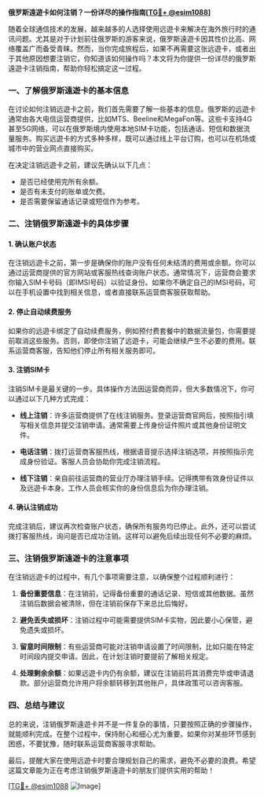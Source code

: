 **俄罗斯遠遊卡如何注销？一份详尽的操作指南[[TG💪+ @esim1088](https://t.me/s/esim1088)]**

随着全球通信技术的发展，越来越多的人选择使用远遊卡来解决在海外旅行时的通讯问题。尤其是对于计划前往俄罗斯的游客来说，俄罗斯遠遊卡因其性价比高、网络覆盖广而备受青睐。然而，当你完成旅程后，如果不再需要这张远遊卡，或者出于其他原因想要注销它，你知道该如何操作吗？本文将为你提供一份详尽的俄罗斯遠遊卡注销指南，帮助你轻松搞定这一过程。

### 一、了解俄罗斯遠遊卡的基本信息

在讨论如何注销远遊卡之前，我们首先需要了解一些基本的信息。俄罗斯的远遊卡通常由各大电信运营商提供，比如MTS、Beeline和MegaFon等。这些卡支持4G甚至5G网络，可以在俄罗斯境内使用本地SIM卡功能，包括通话、短信和数据流量服务。购买远遊卡的方式多种多样，既可以通过线上平台订购，也可以在机场或城市中的营业网点直接购买。

在决定注销远遊卡之前，建议先确认以下几点：
- 是否已经使用完所有余额。
- 是否有未支付的账单或欠费。
- 是否需要保留通话记录或短信作为参考。

### 二、注销俄罗斯遠遊卡的具体步骤

#### 1. 确认账户状态

在注销远遊卡之前，第一步是确保你的账户没有任何未结清的费用或余额。你可以通过运营商提供的官方网站或客服热线查询账户状态。通常情况下，运营商会要求你输入SIM卡号码（即IMSI号码）以验证身份。如果你不确定自己的IMSI号码，可以在手机设置中找到相关信息，或者直接联系运营商客服获取帮助。

#### 2. 停止自动续费服务

如果你的远遊卡绑定了自动续费服务，例如预付费套餐中的数据流量包，你需要提前取消这些服务。否则，即使你注销了远遊卡，可能会继续产生不必要的费用。联系运营商客服，告知他们停止所有相关服务即可。

#### 3. 注销SIM卡

注销SIM卡是最关键的一步。具体操作方法因运营商而异，但大多数情况下，你可以通过以下几种方式完成：

- **线上注销**：许多运营商提供了在线注销服务。登录运营商官网后，按照指引填写相关信息并提交注销申请。通常需要上传身份证件照片或其他身份证明文件。
  
- **电话注销**：拨打运营商客服热线，根据语音提示选择注销选项，并按照指示完成身份验证。客服人员会协助你完成注销流程。

- **线下注销**：亲自前往运营商的营业厅办理注销手续。记得携带有效身份证件以及远遊卡本身。工作人员会核实你的身份信息后为你办理注销。

#### 4. 确认注销成功

完成注销后，建议再次检查账户状态，确保所有服务均已停止。此外，还可以尝试拨打客服热线，询问是否已成功注销。这样可以避免后续出现任何不必要的麻烦。

### 三、注销俄罗斯遠遊卡的注意事项

在注销远遊卡的过程中，有几个事项需要注意，以确保整个过程顺利进行：

1. **备份重要信息**：在注销前，记得备份重要的通话记录、短信或其他数据。虽然注销后数据会被清除，但在注销前保存下来总比后悔好。

2. **避免丢失或损坏**：注销过程中可能需要提供SIM卡实物，因此要小心保管，避免遗失或损坏。

3. **留意时间限制**：有些运营商可能对注销申请设置了时间限制，比如只能在特定时间段内提交申请。因此，在计划注销时要提前了解相关规定。

4. **处理剩余余额**：如果远遊卡内仍有余额，建议在注销前将其消费完毕或申请退款。部分运营商允许用户将余额转移到其他账户，具体政策可以咨询客服。

### 四、总结与建议

总的来说，注销俄罗斯遠遊卡并不是一件复杂的事情，只要按照正确的步骤操作，就能顺利完成。在整个过程中，保持耐心和细心尤为重要。如果你对某些环节感到困惑，不要犹豫，随时联系运营商客服寻求帮助。

最后，提醒大家在使用远遊卡时要合理规划自己的需求，避免不必要的浪费。希望这篇文章能为正在考虑注销俄罗斯遠遊卡的朋友们提供实用的帮助！

[[TG💪+ @esim1088](https://t.me/s/esim1088) ![Image](https://i.postimg.cc/4NQfJmqS/Snipaste-2025-05-13-00-14-12.png)]